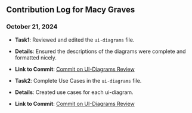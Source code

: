 ## Contribution Log for Macy Graves

### October 21, 2024
- **Task1**: Reviewed and edited the `ui-diagrams` file.
- **Details**: Ensured the descriptions of the diagrams were complete and formatted nicely.
- **Link to Commit**: [Commit on UI-Diagrams Review](https://github.com/edwintran235/326-team9/commit/b95ac80dfd5ffd18785e55e27574ab46ca96c838)

- **Task2**: Complete Use Cases in the `ui-diagrams` file.
- **Details**: Created use cases for each ui-diagram.
- **Link to Commit**: [Commit on UI-Diagrams Review](https://github.com/edwintran235/326-team9/commit/b53a0bb0509b3f44edfe744892784dfcc50b9073)

